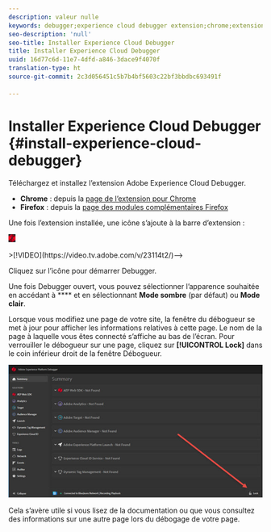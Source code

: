 ```yaml
---
description: valeur nulle
keywords: debugger;experience cloud debugger extension;chrome;extension;install
seo-description: 'null'
seo-title: Installer Experience Cloud Debugger
title: Installer Experience Cloud Debugger
uuid: 16d77c6d-11e7-4dfd-a846-3dace9f4070f
translation-type: ht
source-git-commit: 2c3d056451c5b7b4bf5603c22bf3bbdbc693491f

---
```



# Installer Experience Cloud Debugger {#install-experience-cloud-debugger}

Téléchargez et installez l’extension Adobe Experience Cloud Debugger.

* **Chrome** : depuis la [page de l’extension pour Chrome](https://chrome.google.com/webstore/detail/adobe-experience-cloud-de/ocdmogmohccmeicdhlhhgepeaijenapj)
* **Firefox** : depuis la [page des modules complémentaires Firefox](https://addons.mozilla.org/fr/firefox/addon/adobe-experience-platform-dbg/)

Une fois l’extension installée, une icône s’ajoute à la barre d’extension :

![](assets/start-icon.jpg)

<!-->>[!VIDEO](https://video.tv.adobe.com/v/23114t2/)-->

Cliquez sur l’icône pour démarrer Debugger.

Une fois Debugger ouvert, vous pouvez sélectionner l’apparence souhaitée en accédant à **** et en sélectionnant **Mode sombre** (par défaut) ou **Mode clair**.

Lorsque vous modifiez une page de votre site, la fenêtre du débogueur se met à jour pour afficher les informations relatives à cette page. Le nom de la page à laquelle vous êtes connecté s’affiche au bas de l’écran. Pour verrouiller le débogueur sur une page, cliquez sur **[!UICONTROL Lock]** dans le coin inférieur droit de la fenêtre Débogueur.

![](assets/lock.jpg)

Cela s’avère utile si vous lisez de la documentation ou que vous consultez des informations sur une autre page lors du débogage de votre page.